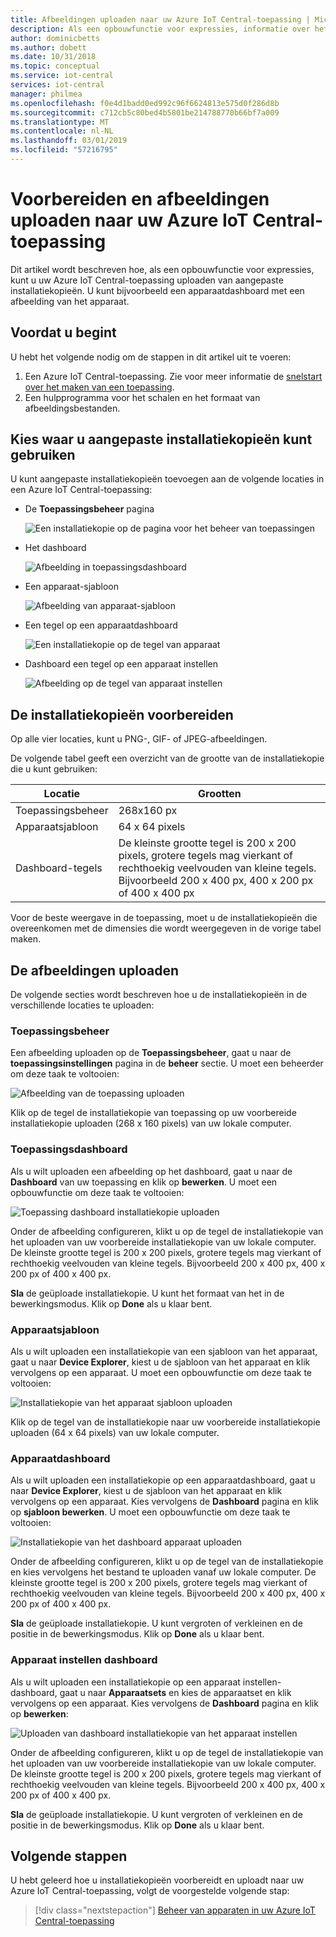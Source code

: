 ```yaml
---
title: Afbeeldingen uploaden naar uw Azure IoT Central-toepassing | Microsoft Docs
description: Als een opbouwfunctie voor expressies, informatie over het voorbereiden en afbeeldingen uploaden naar uw Azure IoT Central-toepassing.
author: dominicbetts
ms.author: dobett
ms.date: 10/31/2018
ms.topic: conceptual
ms.service: iot-central
services: iot-central
manager: philmea
ms.openlocfilehash: f0e4d1badd0ed992c96f6624813e575d0f286d8b
ms.sourcegitcommit: c712cb5c80bed4b5801be214788770b66bf7a009
ms.translationtype: MT
ms.contentlocale: nl-NL
ms.lasthandoff: 03/01/2019
ms.locfileid: "57216795"
---
```

# <a name="prepare-and-upload-images-to-your-azure-iot-central-application"></a>Voorbereiden en afbeeldingen uploaden naar uw Azure IoT Central-toepassing

Dit artikel wordt beschreven hoe, als een opbouwfunctie voor expressies, kunt u uw Azure IoT Central-toepassing uploaden van aangepaste installatiekopieën. U kunt bijvoorbeeld een apparaatdashboard met een afbeelding van het apparaat.

## <a name="before-you-begin"></a>Voordat u begint

U hebt het volgende nodig om de stappen in dit artikel uit te voeren:

1. Een Azure IoT Central-toepassing. Zie voor meer informatie de [snelstart over het maken van een toepassing](quick-deploy-iot-central.md).
1. Een hulpprogramma voor het schalen en het formaat van afbeeldingsbestanden.

## <a name="choose-where-to-use-custom-images"></a>Kies waar u aangepaste installatiekopieën kunt gebruiken

U kunt aangepaste installatiekopieën toevoegen aan de volgende locaties in een Azure IoT Central-toepassing:

* De **Toepassingsbeheer** pagina

    ![Een installatiekopie op de pagina voor het beheer van toepassingen](media/howto-prepare-images/applicationmanager.png)

* Het dashboard

    ![Afbeelding in toepassingsdashboard](media/howto-prepare-images/homepage.png)

* Een apparaat-sjabloon

    ![Afbeelding van apparaat-sjabloon](media/howto-prepare-images/devicetemplate.png)

* Een tegel op een apparaatdashboard

    ![Een installatiekopie op de tegel van apparaat](media/howto-prepare-images/devicetile.png)

* Dashboard een tegel op een apparaat instellen

    ![Afbeelding op de tegel van apparaat instellen](media/howto-prepare-images/devicesettile.png)

## <a name="prepare-the-images"></a>De installatiekopieën voorbereiden

Op alle vier locaties, kunt u PNG-, GIF- of JPEG-afbeeldingen.

De volgende tabel geeft een overzicht van de grootte van de installatiekopie die u kunt gebruiken:

| Locatie | Grootten |
| -------- | ------ |
| Toepassingsbeheer | 268x160 px |
| Apparaatsjabloon | 64 x 64 pixels |
| Dashboard-tegels | De kleinste grootte tegel is 200 x 200 pixels, grotere tegels mag vierkant of rechthoekig veelvouden van kleine tegels. Bijvoorbeeld 200 x 400 px, 400 x 200 px of 400 x 400 px |

Voor de beste weergave in de toepassing, moet u de installatiekopieën die overeenkomen met de dimensies die wordt weergegeven in de vorige tabel maken.

## <a name="upload-the-images"></a>De afbeeldingen uploaden

De volgende secties wordt beschreven hoe u de installatiekopieën in de verschillende locaties te uploaden:

### <a name="application-manager"></a>Toepassingsbeheer

Een afbeelding uploaden op de **Toepassingsbeheer**, gaat u naar de **toepassingsinstellingen** pagina in de **beheer** sectie. U moet een beheerder om deze taak te voltooien:

![Afbeelding van de toepassing uploaden](media/howto-prepare-images/uploadapplicationmanager.png)

Klik op de tegel de installatiekopie van toepassing op uw voorbereide installatiekopie uploaden (268 x 160 pixels) van uw lokale computer.

### <a name="application-dashboard"></a>Toepassingsdashboard

Als u wilt uploaden een afbeelding op het dashboard, gaat u naar de **Dashboard** van uw toepassing en klik op **bewerken**. U moet een opbouwfunctie om deze taak te voltooien:

![Toepassing dashboard installatiekopie uploaden](media/howto-prepare-images/uploadhomepage.png)

Onder de afbeelding configureren, klikt u op de tegel de installatiekopie van het uploaden van uw voorbereide installatiekopie van uw lokale computer. De kleinste grootte tegel is 200 x 200 pixels, grotere tegels mag vierkant of rechthoekig veelvouden van kleine tegels. Bijvoorbeeld 200 x 400 px, 400 x 200 px of 400 x 400 px.

**Sla** de geüploade installatiekopie. U kunt het formaat van het in de bewerkingsmodus. Klik op **Done** als u klaar bent. 

### <a name="device-template"></a>Apparaatsjabloon

Als u wilt uploaden een installatiekopie van een sjabloon van het apparaat, gaat u naar **Device Explorer**, kiest u de sjabloon van het apparaat en klik vervolgens op een apparaat. U moet een opbouwfunctie om deze taak te voltooien:

![Installatiekopie van het apparaat sjabloon uploaden](media/howto-prepare-images/uploaddevicetemplate.png)

Klik op de tegel van de installatiekopie naar uw voorbereide installatiekopie uploaden (64 x 64 pixels) van uw lokale computer. 

### <a name="device-dashboard"></a>Apparaatdashboard

Als u wilt uploaden een installatiekopie op een apparaatdashboard, gaat u naar **Device Explorer**, kiest u de sjabloon van het apparaat en klik vervolgens op een apparaat. Kies vervolgens de **Dashboard** pagina en klik op **sjabloon bewerken**. U moet een opbouwfunctie om deze taak te voltooien:

![Installatiekopie van het dashboard apparaat uploaden](media/howto-prepare-images/uploaddevicedashboard.png)

Onder de afbeelding configureren, klikt u op de tegel van de installatiekopie en kies vervolgens het bestand te uploaden vanaf uw lokale computer. De kleinste grootte tegel is 200 x 200 pixels, grotere tegels mag vierkant of rechthoekig veelvouden van kleine tegels. Bijvoorbeeld 200 x 400 px, 400 x 200 px of 400 x 400 px.

**Sla** de geüploade installatiekopie. U kunt vergroten of verkleinen en de positie in de bewerkingsmodus. Klik op **Done** als u klaar bent.

### <a name="device-set-dashboard"></a>Apparaat instellen dashboard

Als u wilt uploaden een installatiekopie op een apparaat instellen-dashboard, gaat u naar **Apparaatsets** en kies de apparaatset en klik vervolgens op een apparaat. Kies vervolgens de **Dashboard** pagina en klik op **bewerken**:

![Uploaden van dashboard installatiekopie van het apparaat instellen](media/howto-prepare-images/uploaddevicesetdashboard.png)

Onder de afbeelding configureren, klikt u op de tegel de installatiekopie van het uploaden van uw voorbereide installatiekopie van uw lokale computer. De kleinste grootte tegel is 200 x 200 pixels, grotere tegels mag vierkant of rechthoekig veelvouden van kleine tegels. Bijvoorbeeld 200 x 400 px, 400 x 200 px of 400 x 400 px.

**Sla** de geüploade installatiekopie. U kunt vergroten of verkleinen en de positie in de bewerkingsmodus. Klik op **Done** als u klaar bent.

## <a name="next-steps"></a>Volgende stappen

U hebt geleerd hoe u installatiekopieën voorbereidt en uploadt naar uw Azure IoT Central-toepassing, volgt de voorgestelde volgende stap:

> [!div class="nextstepaction"]
> [Beheer van apparaten in uw Azure IoT Central-toepassing](howto-manage-devices.md)